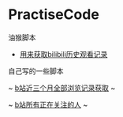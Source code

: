# PractiseCode
油猴脚本
* [用来获取bilibili历史观看记录](https://greasyfork.org/zh-CN/scripts/460357-b%E7%AB%99%E8%A7%82%E7%9C%8B%E5%86%85%E5%AE%B9%E7%BB%9F%E8%AE%A1-%E6%88%91%E7%9A%84%E6%97%B6%E9%97%B4%E4%B8%8D%E8%A7%81%E4%BA%86)

自己写的一些脚本

~ [b站近三个月全部浏览记录获取](https://github.com/strangeZombies/PractiseCode/blob/main/js/fetchAllBilibiliHistory.js) ~

~ [b站所有正在关注的人](https://github.com/strangeZombies/PractiseCode/blob/main/js/fetchAllBilibiliFollowings.js) ~

